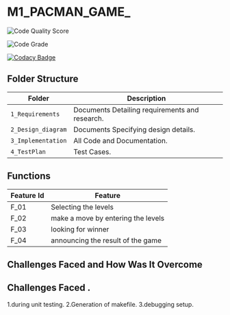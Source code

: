 # M1_PACMAN_GAME_

![Code Quality Score](https://api.codiga.io/project/29984/score/svg)

![Code Grade](https://api.codiga.io/project/29984/status/svg)

[![Codacy Badge](https://app.codacy.com/project/badge/Grade/57a4794e5fe14f06ab2de1b809b5e57f)](https://www.codacy.com/gh/chandanah13/M1_Application_PACMAN_GAME/dashboard?utm_source=github.com&amp;utm_medium=referral&amp;utm_content=chandanah13/M1_Application_PACMAN_GAME&amp;utm_campaign=Badge_Grade)


## Folder Structure
Folder               | Description
-------------------  | -----------------------------------------
`1_Requirements`     | Documents Detailing requirements and research.
`2_Design_diagram`     | Documents Specifying design details.
`3_Implementation`   | All Code and Documentation.
`4_TestPlan`| Test Cases.
## Functions 
| Feature Id | Feature |
| -----------|---------|
|F_01| Selecting the levels  |
|F_02| make a move by entering the levels |
|F_03| looking for winner |
|F_04| announcing the result of the game |


## Challenges Faced and How Was It Overcome
## Challenges Faced .

1.during unit testing.
2.Generation of makefile.
3.debugging setup.
